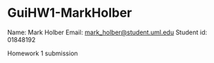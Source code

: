 # GuiHW1-MarkHolber
Name: Mark Holber
Email: mark_holber@student.uml.edu
Student id: 01848192

Homework 1 submission
